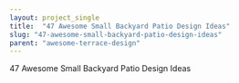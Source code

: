 ```yaml
---
layout: project_single
title:  "47 Awesome Small Backyard Patio Design Ideas"
slug: "47-awesome-small-backyard-patio-design-ideas"
parent: "awesome-terrace-design"
---
```

47 Awesome Small Backyard Patio Design Ideas